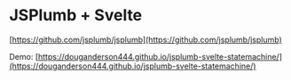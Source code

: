 # JSPlumb + Svelte

[https://github.com/jsplumb/jsplumb](https://github.com/jsplumb/jsplumb)

Demo: [https://douganderson444.github.io/jsplumb-svelte-statemachine/](https://douganderson444.github.io/jsplumb-svelte-statemachine/)
